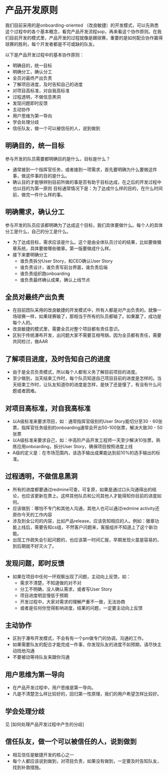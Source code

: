 # 产品开发原则

我们目前采用的是onboarding-oriented （改良敏捷）的开发模式，可以先熟悉这个过程中的各个基本概念，看完产品开发流程sop，再来看这个协作原则。在我们目前开发的模式里，产品开发的过程就像是踢球赛，重要的是如何配合协作赢得球赛的胜利，每个开发者都是不可或缺的队友。

以下是产品开发过程中的基本协作原则：

* 明确目的，统一目标
* 明确分工，确认分工
* 全员对最终产出负责
* 了解项目进度，及时告知自己的进度
* 对项目高标准，对自我高标准
* 过程透明，不做信息黑洞
* 发现问题即时反馈
* 主动协作
* 用户思维为第一导向
* 学会处理分歧
* 信任队友，做一个可以被信任的人，说到做到


## 明确目的，统一目标

参与开发的队员需要都明确目的是什么，目标是什么？

* 通常接到一个指挥官任务，或者接到一项需求，首先要明确为什么要做这件事，做这件事的目的是什么。
* 确认目的才能够辨别目前所做的事是否有助于目标达成，在之后的开发过程中也以目的为第一原则
目标通常情况下是：为了达成什么样的目的，在什么时间前，做完一件什么样的事。

## 明确需求，确认分工

参与开发的队员应该都明确为了达成这个目标，我们具体要做什么。每个人的具体分工是什么，自己的分工是什么。

* 为了达成目标，需求应该是什么。这个是由全体队员讨论的结果，比如要做徽章系统，具体要做哪些徽章。第一版要做成什么样。
* 接下来要明确分工
  - 谁负责拆分User Story，和CEO确认User Story
  - 谁负责设计，谁负责写前台界面，谁负责后端
  - 谁负责组织跑onboarding
  - 谁负责最终确认成果，确认上线节点

## 全员对最终产出负责

* 在目前团队采用的改良敏捷的开发模式中，所有人都是对产出负责的。就像一场球赛一样，如果球赛输了，那相当于所有的队员都输了。如果赢了，成功是每个人的。
* 改良敏捷的模式里，需要全员对整个项目都有责任意识。
* 区别于传统瀑布开发，出问题大家不需要互相甩锅，因为全员都有责任，需要共同检讨，做AAR

## 了解项目进度，及时告知自己的进度

* 由于是全员负责模式，所以每个人都有义务了解目前项目的进度。
* 至少做到，当天结束工作时，每个队员知道自己项目目前的进度是怎样的。当天结束工作时，让队友知道你的进度是怎样，是快了还是慢了，有没有什么问题或者困难。

## 对项目高标准，对自我高标准

* 以A级标准来要求项目，如：通常指挥官级别的User Story能切分至30 - 60张票，指挥官任务级别的onboarding通常会开出50-100张票，解决大致30 - 50张票
* 以A级标准来要求自己，如：中高阶产品开发工程师一天至少解决10张票，熟练应用onboarding，拆分User Story，确保项目按照进度上线
* A级的定义是：在市场范围内，该选手输出成果能达到前10%的选手输出的标准。

## 过程透明，不做信息黑洞

* 所有的进度都要通过redmine可查，可复原，如果是通过口头沟通得出的结论，也应该更新在票上。这样其他队员和公司其他人才能得知你目前的进度如何。
* 应该做到：哪怕不专门和其他人沟通，其他人也可以通过redmine activity还原你今天的工作内容
* 涉及到全公司的内容，比如产品release，应该告知相应的人。例如：徽章功能上线后，需要告知cs组，不然客户问题来，客服组并不知道上了这个新功能。
* 出现工作疏失会引起问题的，也应该第一时间汇报，早期发现火苗是容易的，到后期就不好灭火了。

## 发现问题，即时反馈

* 如果在项目中任何一环观察出现了问题，主动向上反馈，如：
  - 需求不清楚，不知道做的对不对
  - 分工不明确，没人确认需求，或者写User Story
  - 项目进度明显慢低于预期
  - 开发过程中，大家对需求的理解严重不一致，无法协商
  - 或者是任何你觉得影响进度，结果的问题，一定要主动向上反馈

## 主动协作

* 区别于瀑布开发模式，不会有有一个pm做专门的协调，沟通的工作。
* 如果需要队友的配合才能完成一件事，你发现队友的进度不如预期，请尽快主动找他沟通
* 不要被动等待队友来跟你沟通

## 用户思维为第一导向

* 在产品开发过程中，用户思维是第一导向。
* 凡是不清楚怎么样比较好的，回归第一性原理，我们的用户希望怎样比较好。

## 学会处理分歧

见 [如何处理产品开发过程中产生的分歧]

## 信任队友，做一个可以被信任的人，说到做到

- 相互信任是敏捷开发的核心之一
- 每个人都应该说到做到，对项目负责，如果没有做到，一定要及时告知队友，找到补救措施。
